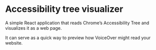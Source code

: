 # Accessibility tree visualizer

A simple React application that reads Chrome’s Accessibility Tree and visualizes it as a web page.

It can serve as a quick way to preview how VoiceOver might read your website.
